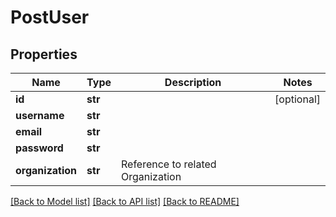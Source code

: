 # PostUser

## Properties
Name | Type | Description | Notes
------------ | ------------- | ------------- | -------------
**id** | **str** |  | [optional] 
**username** | **str** |  | 
**email** | **str** |  | 
**password** | **str** |  | 
**organization** | **str** | Reference to related Organization | 

[[Back to Model list]](../README.md#documentation-for-models) [[Back to API list]](../README.md#documentation-for-api-endpoints) [[Back to README]](../README.md)


